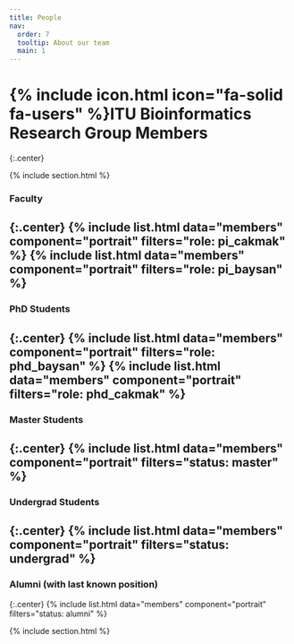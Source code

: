 ```yaml
---
title: People
nav:
  order: 7
  tooltip: About our team
  main: 1
---
```


# {% include icon.html icon="fa-solid fa-users" %}ITU Bioinformatics Research Group Members
{:.center}

{% include section.html %}

### Faculty
{:.center}
{% include list.html data="members" component="portrait" filters="role: pi_cakmak" %}
{% include list.html data="members" component="portrait" filters="role: pi_baysan" %}
---
### PhD Students
{:.center}
{% include list.html data="members" component="portrait" filters="role: phd_baysan" %}
{% include list.html data="members" component="portrait" filters="role: phd_cakmak" %}
---
### Master Students
{:.center}
{% include list.html data="members" component="portrait" filters="status: master" %}
---
### Undergrad Students
{:.center}
{% include list.html data="members" component="portrait" filters="status: undergrad" %}
---
### Alumni (with last known position)
{:.center}
{% include list.html data="members" component="portrait" filters="status: alumni" %}

{% include section.html %}